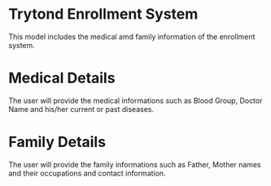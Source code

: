 Trytond Enrollment System
==========================

This model includes the medical amd family information of the enrollment system.

Medical Details
===============

The user will provide the medical informations such as Blood Group, Doctor Name and his/her current or past diseases.


Family Details
===============

The user will provide the family informations such as Father, Mother names and their occupations and contact information.